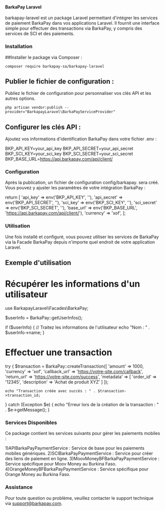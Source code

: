 #### BarkaPay Laravel
barkapay-laravel est un package Laravel permettant d'intégrer les services de paiement BarkaPay dans vos applications Laravel. Il fournit une interface simple pour effectuer des transactions via BarkaPay, y compris des services de SCI et des paiements.

### Installation

##Installer le package via Composer :

    composer require barkapay-sa/barkapay-laravel

## Publier le fichier de configuration :

Publiez le fichier de configuration pour personnaliser vos clés API et les autres options.

    php artisan vendor:publish --provider="BarkapayLaravel\BarkaPayServiceProvider"

## Configurer les clés API :

Ajoutez vos informations d'identification BarkaPay dans votre fichier .env :

BKP_API_KEY=your_api_key
BKP_API_SECRET=your_api_secret
BKP_SCI_KEY=your_sci_key
BKP_SCI_SECRET=your_sci_secret
BKP_BASE_URL=https://api.barkapay.com/api/client/

### Configuration
Après la publication, un fichier de configuration config/barkapay. sera créé. Vous pouvez y ajuster les paramètres de votre intégration BarkaPay :

return [
    'api_key' => env('BKP_API_KEY', ''),
    'api_secret' => env('BKP_API_SECRET', ''),
    'sci_key' => env('BKP_SCI_KEY', ''),
    'sci_secret' => env('BKP_SCI_SECRET', ''),
    'base_url' => env('BKP_BASE_URL', 'https://api.barkapay.com/api/client/'),
    'currency' => 'xof',
];


### Utilisation
Une fois installé et configuré, vous pouvez utiliser les services de BarkaPay via la Facade BarkaPay depuis n'importe quel endroit de votre application Laravel.

## Exemple d'utilisation
# Récupérer les informations d'un utilisateur


use BarkapayLaravel\Facades\BarkaPay;

$userInfo = BarkaPay::getUserInfos();

if ($userInfo) {
    // Traitez les informations de l'utilisateur
    echo "Nom : " . $userInfo->name;
}

# Effectuer une transaction

try {
    $transaction = BarkaPay::createTransaction([
        'amount' => 1000,
        'currency' => 'xof',
        'callback_url' => 'https://votre-site.com/callback',
        'return_url' => 'https://votre-site.com/success',
        'metadata' => [
            'order_id' => '12345',
            'description' => 'Achat de produit XYZ'
        ]
    ]);

    echo "Transaction créée avec succès : " . $transaction->transaction_id;
} catch (Exception $e) {
    echo "Erreur lors de la création de la transaction : " . $e->getMessage();
}


### Services Disponibles
Ce package contient les services suivants pour gérer les paiements mobiles :

1)APIBarkaPayPaymentService : Service de base pour les paiements mobiles génériques.
2)SCIBarkaPayPaymentService : Service pour créer des liens de paiement en ligne.
3)MoovMoneyBFBarkaPayPaymentService : Service spécifique pour Moov Money au Burkina Faso.
4)OrangeMoneyBFBarkaPayPaymentService : Service spécifique pour Orange Money au Burkina Faso.

### Assistance

Pour toute question ou problème, veuillez contacter le support technique via support@barkapay.com.